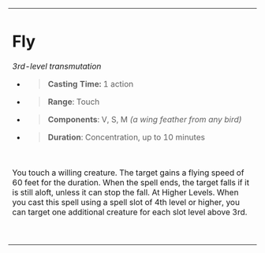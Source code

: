 <table><tbody><tr class="odd"><td><h1 id="fly"><strong>Fly</strong></h1><p><em>3rd-level transmutation</em></p><ul><li><blockquote><p><strong>Casting Time:</strong> 1 action</p></blockquote></li><li><blockquote><p><strong>Range</strong>: Touch</p></blockquote></li><li><blockquote><p><strong>Components</strong>: V, S, M <em>(a wing feather from any bird)</em></p></blockquote></li><li><blockquote><p><strong>Duration</strong>: Concentration, up to 10 minutes</p></blockquote></li></ul><p> </p><p>You touch a willing creature. The target gains a flying speed of 60 feet for the duration. When the spell ends, the target falls if it is still aloft, unless it can stop the fall. At Higher Levels. When you cast this spell using a spell slot of 4th level or higher, you can target one additional creature for each slot level above 3rd.</p><p> </p></td></tr></tbody></table>